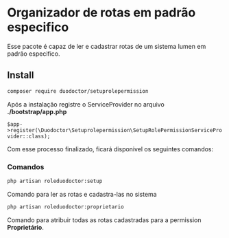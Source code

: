 # Organizador de rotas em padrão especifico

Esse pacote é capaz de ler e cadastrar rotas de um sistema lumen em padrão especifico.

## Install

```bash
composer require duodoctor/setuprolepermission
```

Após a instalação registre o ServiceProvider no arquivo **./bootstrap/app.php**

`$app->register(\Duodoctor\Setuprolepermission\SetupRolePermissionServiceProvider::class);`

Com esse processo finalizado, ficará disponivel os seguintes comandos:

### Comandos

```bash
php artisan roleduodoctor:setup
```

Comando para ler as rotas e cadastra-las no sistema

```bash
php artisan roleduodoctor:proprietario
```

Comando para atribuir todas as rotas cadastradas para a permission **Proprietário**.